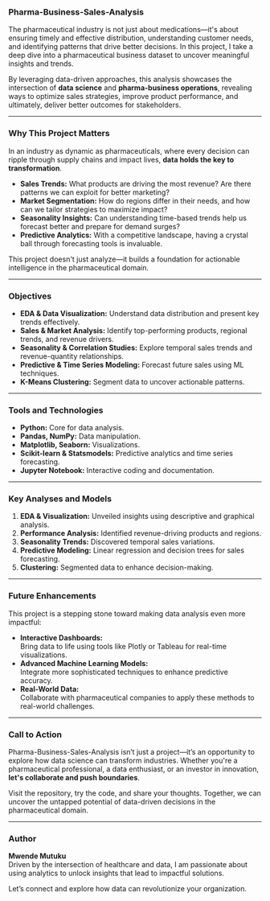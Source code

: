 ### Pharma-Business-Sales-Analysis  

The pharmaceutical industry is not just about medications—it's about ensuring timely and effective distribution, understanding customer needs, and identifying patterns that drive better decisions. In this project, I take a deep dive into a pharmaceutical business dataset to uncover meaningful insights and trends.  

By leveraging data-driven approaches, this analysis showcases the intersection of **data science** and **pharma-business operations**, revealing ways to optimize sales strategies, improve product performance, and ultimately, deliver better outcomes for stakeholders.  

---

### Why This Project Matters  

In an industry as dynamic as pharmaceuticals, where every decision can ripple through supply chains and impact lives, **data holds the key to transformation**.  

- **Sales Trends:** What products are driving the most revenue? Are there patterns we can exploit for better marketing?  
- **Market Segmentation:** How do regions differ in their needs, and how can we tailor strategies to maximize impact?  
- **Seasonality Insights:** Can understanding time-based trends help us forecast better and prepare for demand surges?  
- **Predictive Analytics:** With a competitive landscape, having a crystal ball through forecasting tools is invaluable.  

This project doesn't just analyze—it builds a foundation for actionable intelligence in the pharmaceutical domain.  

---
### **Objectives**  

- **EDA & Data Visualization:** Understand data distribution and present key trends effectively.  
- **Sales & Market Analysis:** Identify top-performing products, regional trends, and revenue drivers.  
- **Seasonality & Correlation Studies:** Explore temporal sales trends and revenue-quantity relationships.  
- **Predictive & Time Series Modeling:** Forecast future sales using ML techniques.  
- **K-Means Clustering:** Segment data to uncover actionable patterns.  

---

### **Tools and Technologies**  

- **Python:** Core for data analysis.  
- **Pandas, NumPy:** Data manipulation.  
- **Matplotlib, Seaborn:** Visualizations.  
- **Scikit-learn & Statsmodels:** Predictive analytics and time series forecasting.  
- **Jupyter Notebook:** Interactive coding and documentation.  

---

### **Key Analyses and Models**  

1. **EDA & Visualization:** Unveiled insights using descriptive and graphical analysis.  
2. **Performance Analysis:** Identified revenue-driving products and regions.  
3. **Seasonality Trends:** Discovered temporal sales variations.  
4. **Predictive Modeling:** Linear regression and decision trees for sales forecasting.  
5. **Clustering:** Segmented data to enhance decision-making.  

---

### **Future Enhancements**  

This project is a stepping stone toward making data analysis even more impactful:  

- **Interactive Dashboards:**  
   Bring data to life using tools like Plotly or Tableau for real-time visualizations.  
- **Advanced Machine Learning Models:**  
   Integrate more sophisticated techniques to enhance predictive accuracy.  
- **Real-World Data:**  
   Collaborate with pharmaceutical companies to apply these methods to real-world challenges.  

---

### **Call to Action**  

Pharma-Business-Sales-Analysis isn’t just a project—it’s an opportunity to explore how data science can transform industries. Whether you're a pharmaceutical professional, a data enthusiast, or an investor in innovation, **let's collaborate and push boundaries**.  

Visit the repository, try the code, and share your thoughts. Together, we can uncover the untapped potential of data-driven decisions in the pharmaceutical domain.  

---

### **Author**  
**Mwende Mutuku**  
Driven by the intersection of healthcare and data, I am passionate about using analytics to unlock insights that lead to impactful solutions.  

Let’s connect and explore how data can revolutionize your organization.  

